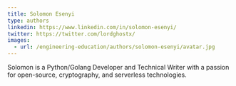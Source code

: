 ```yaml
---
title: Solomon Esenyi
type: authors
linkedin: https://www.linkedin.com/in/solomon-esenyi/
twitter: https://twitter.com/lordghostx/
images:
  - url: /engineering-education/authors/solomon-esenyi/avatar.jpg 
---
```

Solomon is a Python/Golang Developer and Technical Writer with a passion for open-source, cryptography, and serverless technologies.
